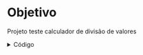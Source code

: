 # Objetivo
Projeto teste calculador de divisão de valores

<details>
<summary>Código</summary>

```c
programa
{
	real a, b, div
	funcao inicio()
	{
		escreva("Digite um número: ")//Pedindo o número "a".
		leia(a) 

		escreva("Digite outro número: ")//Pedindo o número "b".
		leia(b) 

		div = a / b //Atribuindo resultado a variável "div".

		escreva("\n","O resultado da divisão é: ", div,"\n")//Retornando resultado em tela	
	}
}
```

</details>